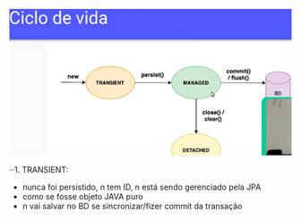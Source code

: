 ![ciclo vida jpa 1](ciclo_vida_jpa.PNG "ciclo vida jpa 2")

⋅⋅1. TRANSIENT: 
- nunca foi persistido, n tem ID, n está sendo gerenciado pela JPA
- como se fosse objeto JAVA puro
- n vai salvar no BD se sincronizar/fizer commit da transação
